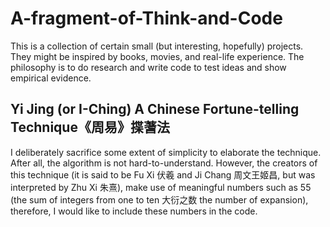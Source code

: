# A-fragment-of-Think-and-Code
This is a collection of certain small (but interesting, hopefully) projects. They might be inspired by books, movies, and real-life experience. The philosophy is to do research and write code to test ideas and show empirical evidence.
## Yi Jing (or I-Ching) A Chinese Fortune-telling Technique《周易》揲蓍法  
I deliberately sacrifice some extent of simplicity to elaborate the technique. After all, the algorithm is not hard-to-understand. However, the creators of this technique (it is said to be Fu Xi 伏羲 and Ji Chang 周文王姬昌, but was interpreted by Zhu Xi 朱熹), make use of meaningful numbers such as 55 (the sum of integers from one to ten 大衍之数 the number of expansion), therefore, I would like to include these numbers in the code.
